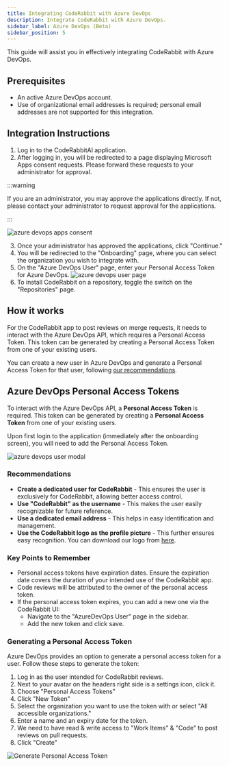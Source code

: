 ```yaml
---
title: Integrating CodeRabbit with Azure DevOps
description: Integrate CodeRabbit with Azure DevOps.
sidebar_label: Azure DevOps (Beta)
sidebar_position: 5
---
```


This guide will assist you in effectively integrating CodeRabbit with Azure DevOps.

## Prerequisites

* An active Azure DevOps account.
* Use of organizational email addresses is required; personal email addresses are not supported for this integration.

## Integration Instructions
1. Log in to the CodeRabbitAI application.
2. After logging in, you will be redirected to a page displaying Microsoft Apps consent requests. Please forward these requests to your administrator for approval.

:::warning

If you are an administrator, you may approve the applications directly. If not, please contact your administrator to request approval for the applications.

:::

![azure devops apps consent](/img/integrations/azure_apps_consent_page.png)

3. Once your administrator has approved the applications, click "Continue."
4. You will be redirected to the "Onboarding" page, where you can select the organization you wish to integrate with.
5. On the "Azure DevOps User" page, enter your Personal Access Token for Azure DevOps.
![azure devops user page](/img/integrations/azure_devops_user_page.png)
6. To install CodeRabbit on a repository, toggle the switch on the "Repositories" page.

## How it works

For the CodeRabbit app to post reviews on merge requests, it needs to interact with the Azure DevOps API, which requires a Personal Access Token. This token can be generated by creating a Personal Access Token from one of your existing users.

You can create a new user in Azure DevOps and generate a Personal Access Token for that user, following [our recommendations](#recommendations).

## Azure DevOps Personal Access Tokens

To interact with the Azure DevOps API, a **Personal Access Token** is required. This token can be generated by creating a **Personal Access Token** from one of your existing users.

Upon first login to the application (immediately after the onboarding screen), you will need to add the Personal Access Token.

![azure devops user modal](/img/integrations/azure_personal_access_token_add.png)

### Recommendations

* **Create a dedicated user for CodeRabbit** - This ensures the user is exclusively for CodeRabbit, allowing better access control.
* **Use "CodeRabbit" as the username** - This makes the user easily recognizable for future reference.
* **Use a dedicated email address** - This helps in easy identification and management.
* **Use the CodeRabbit logo as the profile picture** - This further ensures easy recognition. You can download our logo from [here](/img/integrations/logo.svg "download").

### Key Points to Remember

* Personal access tokens have expiration dates. Ensure the expiration date covers the duration of your intended use of the CodeRabbit app.
* Code reviews will be attributed to the owner of the personal access token.
* If the personal access token expires, you can add a new one via the CodeRabbit UI:
  * Navigate to the "AzureDevOps User" page in the sidebar.
  * Add the new token and click save.

### Generating a Personal Access Token

Azure DevOps provides an option to generate a personal access token for a user. Follow these steps to generate the token:

1. Log in as the user intended for CodeRabbit reviews.
2. Next to your avatar on the headers right side is a settings icon, click it.
3. Choose "Personal Access Tokens"
4. Click "New Token"
5. Select the organization you want to use the token with or select "All accessible organizations."
6. Enter a name and an expiry date for the token.
7. We need to have read & write access to "Work Items" & "Code" to post reviews on pull requests.
8. Click "Create"

![Generate Personal Access Token](/img/integrations/azure-access-token.png)
